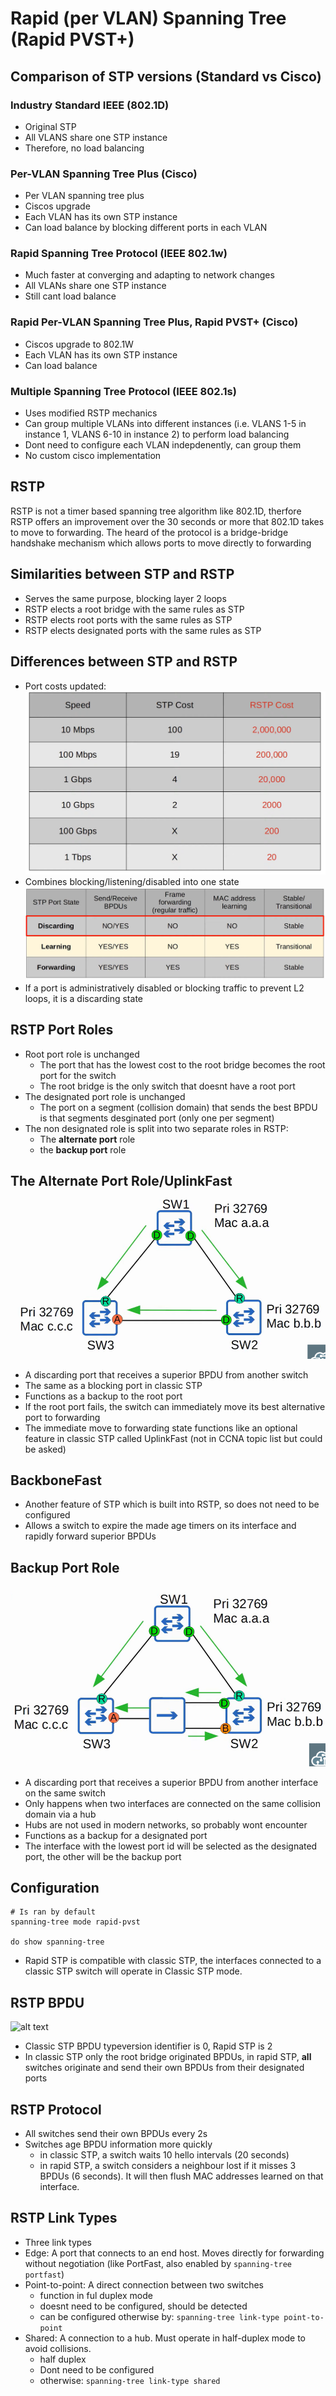 # Rapid (per VLAN) Spanning Tree (Rapid PVST+)

## Comparison of STP versions (Standard vs Cisco)

### Industry Standard IEEE (802.1D)
* Original STP
* All VLANS share one STP instance
* Therefore, no load balancing

### Per-VLAN Spanning Tree Plus (Cisco)
* Per VLAN spanning tree plus 
* Ciscos upgrade
* Each VLAN has its own STP instance
* Can load balance by blocking different ports in each VLAN

### Rapid Spanning Tree Protocol (IEEE 802.1w)
* Much faster at converging and adapting to network changes
* All VLANs share one STP instance
* Still cant load balance

### Rapid Per-VLAN Spanning Tree Plus, Rapid PVST+ (Cisco)
* Ciscos upgrade to 802.1W
* Each VLAN has its own STP instance
* Can load balance

### Multiple Spanning Tree Protocol (IEEE 802.1s)
* Uses modified RSTP mechanics
* Can group multiple VLANs into different instances (i.e. VLANS 1-5 in instance 1, VLANS 6-10 in instance 2) to perform load balancing
* Dont need to configure each VLAN indepdenently, can group them
* No custom cisco implementation

## RSTP

RSTP is not a timer based spanning tree algorithm like 802.1D, therfore RSTP offers an improvement over the 30 seconds or more that 802.1D takes to move to forwarding. The heard of the protocol is a bridge-bridge handshake mechanism which allows ports to move directly to forwarding

## Similarities between STP and RSTP
* Serves the same purpose, blocking layer 2 loops
* RSTP elects a root bridge with the same rules as STP
* RSTP elects root ports with the same rules as STP
* RSTP elects designated ports with the same rules as STP

## Differences between STP and RSTP
* Port costs updated:
![alt text](image.png)
* Combines blocking/listening/disabled into one state
![alt text](image-1.png)
* If a port is administratively disabled or blocking traffic to prevent L2 loops, it is a discarding state

## RSTP Port Roles

* Root port role is unchanged
    * The port that has the lowest cost to the root bridge becomes the root port for the switch
    * The root bridge is the only switch that doesnt have a root port
* The designated port role is unchanged
    * The port on a segment (collision domain) that sends the best BPDU is that segments desginated port (only one per segment)
* The non designated role is split into two separate roles in RSTP:
    * The **alternate port** role
    * the **backup port** role

## The Alternate Port Role/UplinkFast
![alt text](image-2.png)
* A discarding port that receives a superior BPDU from another switch
* The same as a blocking port in classic STP
* Functions as a backup to the root port
* If the root port fails, the switch can immediately move its best alternative port to forwarding
* The immediate move to forwarding state functions like an optional feature in classic STP called UplinkFast (not in CCNA topic list but could be asked)

## BackboneFast

* Another feature of STP which is built into RSTP, so does not need to be configured
* Allows a switch to expire the made age timers on its interface and rapidly forward superior BPDUs

## Backup Port Role
![alt text](image-3.png)
* A discarding port that receives a superior BPDU from another interface on the same switch
* Only happens when two interfaces are connected on the same collision domain via a hub
* Hubs are not used in modern networks, so probably wont encounter
* Functions as a backup for a designated port
* The interface with the lowest port id will be selected as the designated port, the other will be the backup port

## Configuration
```
# Is ran by default
spanning-tree mode rapid-pvst

do show spanning-tree
```

* Rapid STP is compatible with classic STP, the interfaces connected to a classic STP switch will operate in Classic STP mode.

## RSTP BPDU

![alt text](image-4.png)

* Classic STP BPDU typeversion identifier is 0, Rapid STP is 2
* In classic STP only the root bridge originated BPDUs, in rapid STP, **all** switches originate and send their own BPDUs from their designated ports

## RSTP Protocol
* All switches send their own BPDUs every 2s
* Switches age BPDU information more quickly
    * in classic STP, a switch waits 10 hello intervals (20 seconds)
    * in rapid STP, a switch considers a neighbour lost if it misses 3 BPDUs (6 seconds). It will then flush MAC addresses learned on that interface.

## RSTP Link Types
* Three link types
* Edge: A port that connects to an end host. Moves directly for forwarding without negotiation (like PortFast, also enabled by `spanning-tree portfast`)
* Point-to-point: A direct connection between two switches
    * function in ful duplex mode
    * doesnt need to be configured, should be detected
    * can be configured otherwise by: `spanning-tree link-type point-to-point`
* Shared: A connection to a hub. Must operate in half-duplex mode to avoid collisions.
    * half duplex
    * Dont need to be configured
    * otherwise: `spanning-tree link-type shared`
